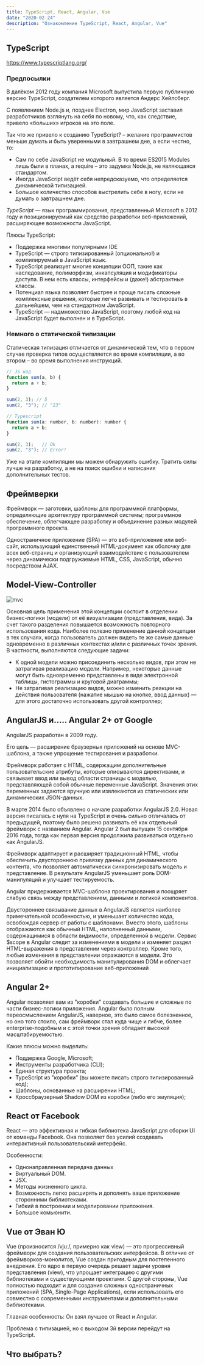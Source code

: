 ```yaml
---
title: TypeScript, React, Angular, Vue
date: "2020-02-24"
description: "Ознакомление TypeScript, React, Angular, Vue"
---
```


## TypeScript

https://www.typescriptlang.org/

### Предпосылки

В далёком 2012 году компания Microsoft выпустила первую публичную версию TypeScript, создателем которого является Андерс Хейлсберг.

С появлением Node.js и, позднее Electron, мир JavaScript заставил разработчиков взглянуть на себя по новому, что, как следствие, привело «больших» игроков на это поле.

Так что же привело к созданию TypeScript? – желание программистов меньше думать и быть уверенными в завтрашнем дне, а если честно, то:
- Сам по себе JavaScript не модульный. В то время ES2015 Modules лишь были в планах, а require – это задумка Node.js, не являющаяся стандартом.
- Иногда JavaScript ведёт себя непредсказуемо, что определяется динамической типизацией.
- Большое количество способов выстрелить себе в ногу, если не думать о завтрашнем дне.

*TypeScript* — язык программирования, представленный Microsoft в 2012 году и позиционируемый как средство разработки веб-приложений, расширяющее возможности JavaScript.

Плюсы TypeScript:
- Поддержка многими популярными IDE
- TypeScript — строго типизированный (опционально!) и компилируемый в JavaScript язык. 
- TypeScript реализует многие концепции ООП, такие как наследование, полиморфизм, инкапсуляция и модификаторы доступа. В нем есть классы, интерфейсы и (даже!) абстрактные классы.
- Потенциал языка позволяет быстрее и проще писать сложные комплексные решения, которые легче развивать и тестировать в дальнейшем, чем на стандартном JavaScript.
- TypeScript — надмножество JavaScript, поэтому любой код на JavaScript будет выполнен и в TypeScript. 


### Немного о статической типизации

Cтатическая типизация отличается от динамической тем, что в первом случае проверка типов осуществляется во время компиляции, а во втором – во время выполнения инструкций.

```javascript
// JS код
function sum(a, b) {
  return a + b;
}

sum(2, 3); // 5
sum(2, "3"); // "23"

// Typescript
function sum(a: number, b: number): number {
  return a + b;
}

sum(2, 3);   // Ok
sum(2, "3"); // Error!
```

Уже на этапе компиляции мы можем обнаружить ошибку. Тратить силы лучше на разработку, а не на поиск ошибки и написания дополнительных тестов.

## Фреймверки

Фреймворк — заготовки, шаблоны для программной платформы, определяющие архитектуру программной системы; программное обеспечение,
облегчающее разработку и объединение разных модулей программного проекта.

Одностраничное приложение (SPA) — это веб-приложение или веб-сайт, использующий единственный HTML-документ как оболочку для 
всех веб-страниц и организующий взаимодействие с пользователем через динамически подгружаемые HTML, CSS, JavaScript, обычно посредством AJAX.

## Model-View-Controller

![mvc](./MVC.png)

Основная цель применения этой концепции состоит в отделении бизнес-логики (модели) от её визуализации (представления, вида). 
За счет такого разделения повышается возможность повторного использования кода. Наиболее полезно применение данной концепции 
в тех случаях, когда пользователь должен видеть те же самые данные одновременно в различных контекстах и/или с различных точек зрения. 
В частности, выполняются следующие задачи:
- К одной модели можно присоединить несколько видов, при этом не затрагивая реализацию модели. Например, некоторые данные могут 
быть одновременно представлены в виде электронной таблицы, гистограммы и круговой диаграммы;
- Не затрагивая реализацию видов, можно изменить реакции на действия пользователя (нажатие мышью на кнопке, ввод данных) — 
для этого достаточно использовать другой контроллер;

## AngularJS и….. Angular 2+ от Google

AngularJS разработан в 2009 году.

Его цель — расширение браузерных приложений на основе MVC-шаблона, а также упрощение тестирования и разработки.

Фреймворк работает с HTML, содержащим дополнительные пользовательские атрибуты, которые описываются директивами, и связывает 
ввод или вывод области страницы с моделью, представляющей собой обычные переменные JavaScript. Значения этих переменных 
задаются вручную или извлекаются из статических или динамических JSON-данных.

В марте 2014 было объявлено о начале разработки AngularJS 2.0. Новая версия писалась с нуля на TypeScript и очень сильно 
отличалась от предыдущей, поэтому было решено развивать её как отдельный фреймворк с названием Angular. Angular 2 был выпущен 
15 сентября 2016 года, тогда как первая версия продолжила развиваться отдельно как AngularJS.

Фреймворк адаптирует и расширяет традиционный HTML, чтобы обеспечить двустороннюю привязку данных для динамического контента, 
что позволяет автоматически синхронизировать модель и представление. В результате AngularJS уменьшает роль DOM-манипуляций 
и улучшает тестируемость.

Angular придерживается MVC-шаблона проектирования и поощряет слабую связь между представлением, данными и логикой компонентов.

Двустороннее связывание данных в AngularJS является наиболее примечательной особенностью, и уменьшает количество кода, освобождая 
сервер от работы с шаблонами. Вместо этого, шаблоны отображаются как обычный HTML, наполненный данными, содержащимися в области 
видимости, определенной в модели. Сервис $scope в Angular следит за изменениями в модели и изменяет раздел HTML-выражения в 
представлении через контроллер. Кроме того, любые изменения в представлении отражаются в модели. Это позволяет обойти необходимость 
манипулирования DOM и облегчает инициализацию и прототипирование веб-приложений

## Angular 2+

Angular позволяет вам из "коробки" создавать большие и сложные по части бизнес-логики приложения. Angular было полным переосмыслением 
AngularJS, наверное, это было самое болезненное, но оно того стоило, сам фреймворк стал куда чище и гибче, более enterprise-подобным 
и с этой точки зрения обладает высокой масштабируемостью.

Какие плюсы можно выделить:
- Поддержка Google, Microsoft;
- Инструменты разработчика (CLI);
- Единая структура проекта;
- TypeScript из "коробки" (вы можете писать строго типизированный код);
- Шаблоны, основанные на расширении HTML;
- Кроссбраузерный Shadow DOM из коробки (либо его эмуляция);

## React от Facebook

React — это эффективная и гибкая библиотека JavaScript для сборки UI от команды Facebook. Она позволяет без усилий создавать 
интерактивный пользовательский интерфейс. 

Особенности:
- Однонаправленная передача данных
- Виртуальный DOM.
- JSX.
- Методы жизненного цикла.
- Возможность легко расширять и дополнять ваше приложение сторонними библиотеками.
- Гибкий в построении и моделировании приложения.
- Большое комьюнити.

## Vue от Эван Ю

Vue (произносится /vjuː/, примерно как view) — это прогрессивный фреймворк для создания пользовательских интерфейсов. 
В отличие от фреймворков-монолитов, Vue создан пригодным для постепенного внедрения. Его ядро в первую очередь решает задачи 
уровня представления (view), что упрощает интеграцию с другими библиотеками и существующими проектами. С другой стороны, 
Vue полностью подходит и для создания сложных одностраничных приложений (SPA, Single-Page Applications), если использовать 
его совместно с современными инструментами и дополнительными библиотеками.

Главная особенность: Он взял лучшее от React и Angular.

Проблема с типизацией, но с выходом 3й версии перейдут на TypeScript.

## Что выбрать?
